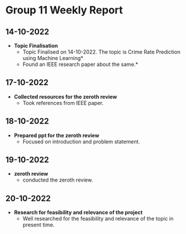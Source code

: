 # Group 11 Weekly Report

## 14-10-2022

- **Topic Finalisation**
     - Topic Finalised on 14-10-2022. The topic is Crime Rate Prediction using Machine Learning*
     - Found an IEEE research paper about the same.*
## 17-10-2022

- **Collected resources for the zeroth review**
     - Took references from IEEE paper.

## 18-10-2022

- **Prepared ppt for the zeroth review**
     - Focused on introduction and problem statement.

## 19-10-2022

- **zeroth review**
     - conducted the zeroth review.
  
## 20-10-2022

- **Research for feasibility and relevance of the project**
     - Well researched for the feasibility and relevance of the topic in present time.
